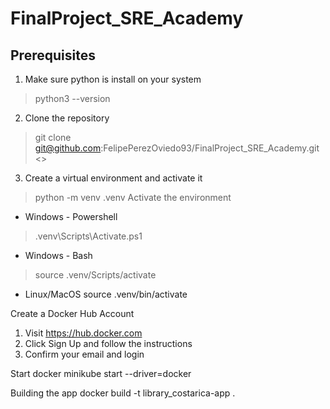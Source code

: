 # FinalProject_SRE_Academy

## Prerequisites

1. Make sure python is install on your system
> python3 --version
2. Clone the repository
> git clone git@github.com:FelipePerezOviedo93/FinalProject_SRE_Academy.git <<Set a name to your folder>>
3. Create a virtual environment and activate it
> python -m venv .venv
Activate the environment
* Windows - Powershell
> .venv\Scripts\Activate.ps1
* Windows - Bash
> source .venv/Scripts/activate
* Linux/MacOS
source .venv/bin/activate


Create a Docker Hub Account
1. Visit https://hub.docker.com
2. Click Sign Up and follow the instructions
3. Confirm your email and login

Start docker
minikube start --driver=docker


Building the app
docker build -t library_costarica-app .